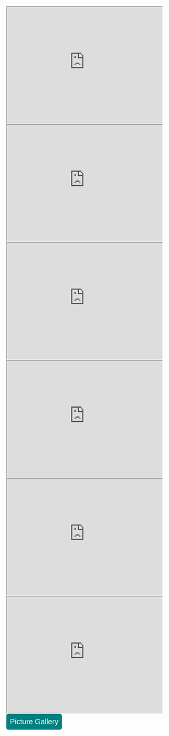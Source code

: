 <iframe width="420" height="315"
src="https://www.youtube.com/embed/tgbNymZ7vqY">
</iframe>

<iframe width="420" height="315"
src="https://www.youtube.com/embed/tgbNymZ7vqY">
</iframe>

<iframe width="420" height="315"
src="https://www.youtube.com/embed/tgbNymZ7vqY">
</iframe>

<iframe width="420" height="315"
src="https://www.youtube.com/embed/tgbNymZ7vqY">
</iframe>

<iframe width="420" height="315"
src="https://www.youtube.com/embed/tgbNymZ7vqY">
</iframe>

<iframe width="420" height="315"
src="https://www.youtube.com/embed/tgbNymZ7vqY">
</iframe>

<style type="text/css">
#submit {
 background-color: #008080;
 padding: .5em;
 -moz-border-radius: 5px;
 -webkit-border-radius: 5px;
 border-radius: 6px;
 color: #fff;
 align: center;
 font-size: 20px;
 text-decoration: none;
 border: none;
}
#submit:hover {
 border: none;
 background: orange;
 box-shadow: 0px 0px 1px #777;
}
</style>

<form>
<input id='submit' type="BUTTON" value="Picture Gallery" onclick="window.location.href='https://larguncw.github.io/PyRoboCar/pages/Gallery'">
</form>

<form>
<input id='submit' style="position: relative; left: 750px; bottom: 93px;" type="BUTTON" value="Homepage" onclick="window.location.href='https://larguncw.github.io/PyRoboCar/'">
</form>
